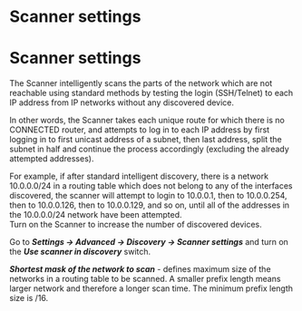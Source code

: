 # Scanner settings

# Scanner settings

The Scanner intelligently scans the parts of the network which are not
reachable using standard methods by testing the login (SSH/Telnet) to
each IP address from IP networks without any discovered device.

In other words, the Scanner takes each unique route for which there is
no CONNECTED router, and attempts to log in to each IP address by first
logging in to first unicast address of a subnet, then last address,
split the subnet in half and continue the process accordingly (excluding
the already attempted addresses).

For example, if after standard intelligent discovery, there is a network
10.0.0.0/24 in a routing table which does not belong to any of the
interfaces discovered, the scanner will attempt to login to 10.0.0.1,
then to 10.0.0.254, then to 10.0.0.126, then to 10.0.0.129, and so on,
until all of the addresses in the 10.0.0.0/24 network have been
attempted.  
Turn on the Scanner to increase the number of discovered devices.

Go to ***Settings → Advanced → Discovery → Scanner settings*** and turn
on the ***Use scanner in discovery*** switch.

***Shortest mask of the network to scan*** - defines maximum size of the
networks in a routing table to be scanned. A smaller prefix length means
larger network and therefore a longer scan time. The minimum prefix
length size is /16.
